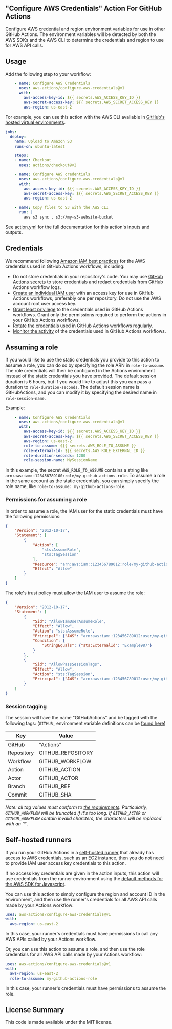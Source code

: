 ## "Configure AWS Credentials" Action For GitHub Actions

Configure AWS credential and region environment variables for use in other GitHub Actions.  The environment variables will be detected by both the AWS SDKs and the AWS CLI to determine the credentials and region to use for AWS API calls.

## Usage

Add the following step to your workflow:

```yaml
    - name: Configure AWS Credentials
      uses: aws-actions/configure-aws-credentials@v1
      with:
        aws-access-key-id: ${{ secrets.AWS_ACCESS_KEY_ID }}
        aws-secret-access-key: ${{ secrets.AWS_SECRET_ACCESS_KEY }}
        aws-region: us-east-2
```

For example, you can use this action with the AWS CLI available in [GitHub's hosted virtual environments](https://help.github.com/en/actions/reference/software-installed-on-github-hosted-runners).

```yaml
jobs:
  deploy:
    name: Upload to Amazon S3
    runs-on: ubuntu-latest

    steps:
    - name: Checkout
      uses: actions/checkout@v2

    - name: Configure AWS credentials
      uses: aws-actions/configure-aws-credentials@v1
      with:
        aws-access-key-id: ${{ secrets.AWS_ACCESS_KEY_ID }}
        aws-secret-access-key: ${{ secrets.AWS_SECRET_ACCESS_KEY }}
        aws-region: us-east-2

    - name: Copy files to S3 with the AWS CLI
      run: |
        aws s3 sync . s3://my-s3-website-bucket
```

See [action.yml](action.yml) for the full documentation for this action's inputs and outputs.

## Credentials

We recommend following [Amazon IAM best practices](https://docs.aws.amazon.com/IAM/latest/UserGuide/best-practices.html) for the AWS credentials used in GitHub Actions workflows, including:
* Do not store credentials in your repository's code.  You may use [GitHub Actions secrets](https://help.github.com/en/actions/automating-your-workflow-with-github-actions/creating-and-using-encrypted-secrets) to store credentials and redact credentials from GitHub Actions workflow logs.
* [Create an individual IAM user](https://docs.aws.amazon.com/IAM/latest/UserGuide/best-practices.html#create-iam-users) with an access key for use in GitHub Actions workflows, preferably one per repository. Do not use the AWS account root user access key.
* [Grant least privilege](https://docs.aws.amazon.com/IAM/latest/UserGuide/best-practices.html#grant-least-privilege) to the credentials used in GitHub Actions workflows.  Grant only the permissions required to perform the actions in your GitHub Actions workflows.
* [Rotate the credentials](https://docs.aws.amazon.com/IAM/latest/UserGuide/best-practices.html#rotate-credentials) used in GitHub Actions workflows regularly.
* [Monitor the activity](https://docs.aws.amazon.com/IAM/latest/UserGuide/best-practices.html#keep-a-log) of the credentials used in GitHub Actions workflows.

## Assuming a role
If you would like to use the static credentials you provide to this action to assume a role, you can do so by specifying the role ARN in `role-to-assume`.
The role credentials will then be configured in the Actions environment instead of the static credentials you have provided.
The default session duration is 6 hours, but if you would like to adjust this you can pass a duration to `role-duration-seconds`.
The default session name is GitHubActions, and you can modify it by specifying the desired name in `role-session-name`.

Example:
```yaml
    - name: Configure AWS Credentials
      uses: aws-actions/configure-aws-credentials@v1
      with:
        aws-access-key-id: ${{ secrets.AWS_ACCESS_KEY_ID }}
        aws-secret-access-key: ${{ secrets.AWS_SECRET_ACCESS_KEY }}
        aws-region: us-east-2
        role-to-assume: ${{ secrets.AWS_ROLE_TO_ASSUME }}
        role-external-id: ${{ secrets.AWS_ROLE_EXTERNAL_ID }}
        role-duration-seconds: 1200
        role-session-name: MySessionName
```
In this example, the secret `AWS_ROLE_TO_ASSUME` contains a string like `arn:aws:iam::123456789100:role/my-github-actions-role`.  To assume a role in the same account as the static credentials, you can simply specify the role name, like `role-to-assume: my-github-actions-role`.

### Permissions for assuming a role

In order to assume a role, the IAM user for the static credentials must have the following permissions:
```json
{
    "Version": "2012-10-17",
    "Statement": [
        {
            "Action": [
                "sts:AssumeRole",
                "sts:TagSession"
            ],
            "Resource": "arn:aws:iam::123456789012:role/my-github-actions-role",
            "Effect": "Allow"
        }
    ]
}
```

The role's trust policy must allow the IAM user to assume the role:
```json
{
    "Version": "2012-10-17",
    "Statement": [
        {
            "Sid": "AllowIamUserAssumeRole",
            "Effect": "Allow",
            "Action": "sts:AssumeRole",
            "Principal": {"AWS": "arn:aws:iam::123456789012:user/my-github-actions-user"},
            "Condition": {
                "StringEquals": {"sts:ExternalId": "Example987"}
            }
        },
        {
            "Sid": "AllowPassSessionTags",
            "Effect": "Allow",
            "Action": "sts:TagSession",
            "Principal": {"AWS": "arn:aws:iam::123456789012:user/my-github-actions-user"}
        }
    ]
}
```

### Session tagging
The session will have the name "GitHubActions" and be tagged with the following tags:
(`GITHUB_` environment variable definitions can be [found here](https://help.github.com/en/actions/automating-your-workflow-with-github-actions/using-environment-variables#default-environment-variables))

| Key | Value|
| --- | --- |
| GitHub | "Actions" |
| Repository | GITHUB_REPOSITORY |
| Workflow | GITHUB_WORKFLOW |
| Action | GITHUB_ACTION |
| Actor | GITHUB_ACTOR |
| Branch | GITHUB_REF |
| Commit | GITHUB_SHA |

_Note: all tag values must conform to [the requirements](https://docs.aws.amazon.com/STS/latest/APIReference/API_Tag.html). Particularly, `GITHUB_WORKFLOW` will be truncated if it's too long. If `GITHUB_ACTOR` or `GITHUB_WORKFLOW` contain invalid charcters, the characters will be replaced with an '*'._

## Self-hosted runners

If you run your GitHub Actions in a [self-hosted runner](https://help.github.com/en/actions/hosting-your-own-runners/about-self-hosted-runners) that already has access to AWS credentials, such as an EC2 instance, then you do not need to provide IAM user access key credentials to this action.

If no access key credentials are given in the action inputs, this action will use credentials from the runner environment using the [default methods for the AWS SDK for Javascript](https://docs.aws.amazon.com/sdk-for-javascript/v2/developer-guide/setting-credentials-node.html).

You can use this action to simply configure the region and account ID in the environment, and then use the runner's credentials for all AWS API calls made by your Actions workflow:
```yaml
uses: aws-actions/configure-aws-credentials@v1
with:
  aws-region: us-east-2
```
In this case, your runner's credentials must have permissions to call any AWS APIs called by your Actions workflow.

Or, you can use this action to assume a role, and then use the role credentials for all AWS API calls made by your Actions workflow:
```yaml
uses: aws-actions/configure-aws-credentials@v1
with:
  aws-region: us-east-2
  role-to-assume: my-github-actions-role
```
In this case, your runner's credentials must have permissions to assume the role.

## License Summary

This code is made available under the MIT license.
